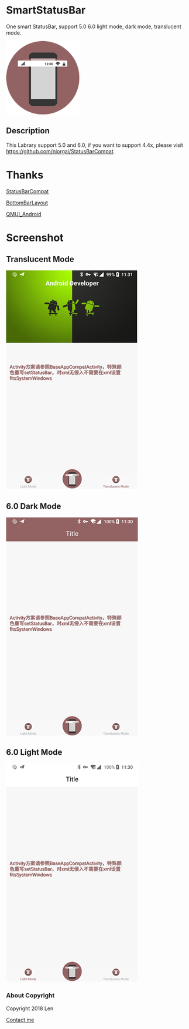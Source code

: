 # SmartStatusBar
One smart StatusBar, support 5.0 6.0 light mode, dark mode, translucent mode.

![](https://github.com/wangshaolei/SmartStatusBar/blob/master/img/icon.png)

## Description
This Labrary support 5.0 and 6.0, if you want to support 4.4x, please visit https://github.com/niorgai/StatusBarCompat.


# Thanks

[StatusBarCompat](https://github.com/niorgai/StatusBarCompat)

[BottomBarLayout](https://github.com/chaychan/BottomBarLayout)

[QMUI_Android](https://github.com/QMUI/QMUI_Android)


# Screenshot
## Translucent Mode
![](https://github.com/wangshaolei/SmartStatusBar/blob/master/img/1.png)
## 6.0 Dark Mode
![](https://github.com/wangshaolei/SmartStatusBar/blob/master/img/2.png)
## 6.0 Light Mode
![](https://github.com/wangshaolei/SmartStatusBar/blob/master/img/3.png)

### About Copyright

Copyright 2018 Len

[Contact me](https://github.com/wangshaolei)



